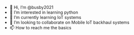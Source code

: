 - 👋 Hi, I’m @busby2021
- 👀 I’m interested in learning python
- 🌱 I’m currently learning IoT systems
- 💞️ I’m looking to collaborate on Mobile IoT backhaul systems
- 📫 How to reach me the basics

<!---
busby2021/busby2021 is a ✨ special ✨ repository because its `README.md` (this file) appears on your GitHub profile.
You can click the Preview link to take a look at your changes.
--->
